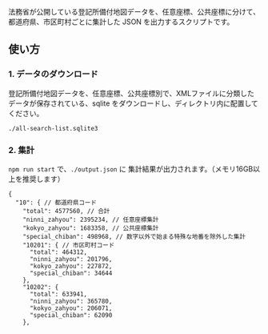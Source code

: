 法務省が公開している登記所備付地図データを、任意座標、公共座標に分けて、都道府県、市区町村ごとに集計した JSON を出力するスクリプトです。


## 使い方

### 1. データのダウンロード

登記所備付地図データを、任意座標、公共座標別で、XMLファイルに分類したデータが保存されている、sqlite をダウンロードし、ディレクトリ内に配置してください。

`./all-search-list.sqlite3`

### 2. 集計

`npm run start` で、`./output.json` に 集計結果が出力されます。（メモリ16GB以上を推奨します）


```
{
  "10": { // 都道府県コード
    "total": 4577560, // 合計
    "ninni_zahyou": 2395234, // 任意座標集計
    "kokyo_zahyou": 1683358, // 公共座標集計
    "special_chiban": 498968, // 数字以外で始まる特殊な地番を除外した集計
    "10201": { // 市区町村コード
      "total": 464312,
      "ninni_zahyou": 201796,
      "kokyo_zahyou": 227872,
      "special_chiban": 34644
    },
    "10202": {
      "total": 633941,
      "ninni_zahyou": 365780,
      "kokyo_zahyou": 206071,
      "special_chiban": 62090
    },
```
